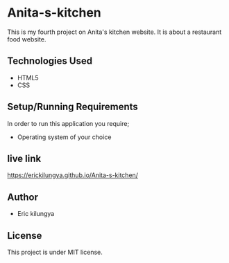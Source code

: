 # Anita-s-kitchen
This is my fourth project on Anita's kitchen website. It is about a restaurant food website.


## Technologies Used
* HTML5
* CSS

## Setup/Running Requirements

In order to run this application you require;
* Operating system of your choice

## live link
https://erickilungya.github.io/Anita-s-kitchen/

## Author
* Eric kilungya

## License
This project is under MIT license.

